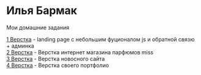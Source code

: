 # Илья Бармак
Мои домашние задания

[1 Верстка](https://tvistcost.github.io/landing-page_plaster/ "Мои работы") - landing page с небольшим фуционалом js и обратной связю + админка  
[2 Верстка](https://tvistcost.github.io/miss/ "Мои работы") - Верстка интернет магазина парфюмов miss   
[3 Верстка](https://tvistcost.github.io/news-site_layout/ "Мои работы") - Верстка новосного сайта  
[4 Верстка](https://tvistcost.github.io/myportfolio/ "Мои работы") - Верстка своего портфолио

